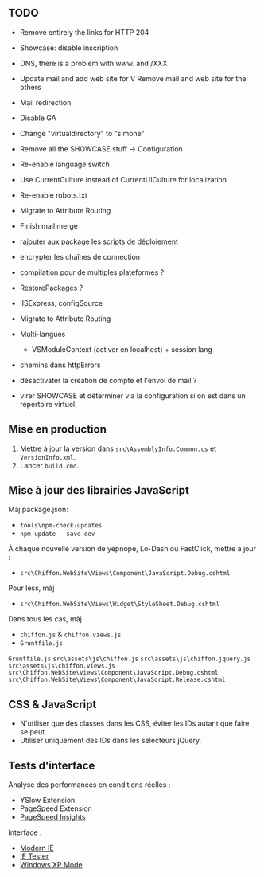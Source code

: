 TODO
----

- Remove entirely the links for HTTP 204
- Showcase: disable inscription
- DNS, there is a problem with www. and /XXX
- Update mail and add web site for V
  Remove mail and web site for the others
- Mail redirection
- Disable GA
- Change "virtualdirectory" to "simone"
- Remove all the SHOWCASE stuff -> Configuration
- Re-enable language switch
- Use CurrentCulture instead of CurrentUICulture for localization

- Re-enable robots.txt
- Migrate to Attribute Routing
- Finish mail merge


* rajouter aux package les scripts de déploiement
* encrypter les chaînes de connection
* compilation pour de multiples plateformes ?
* RestorePackages ?
* IISExpress, configSource

* Migrate to Attribute Routing
* Multi-langues
  - VSModuleContext (activer en localhost) + session lang
* chemins dans httpErrors
* désactivater la création de compte et l'envoi de mail ?
* virer SHOWCASE et déterminer via la configuration si on est dans un
  répertoire virtuel.

Mise en production
------------------

1. Mettre à jour la version dans `src\AssemblyInfo.Common.cs` et `VersionInfo.xml`.
2. Lancer `build.cmd`.

Mise à jour des librairies JavaScript
-------------------------------------

Màj package.json:
- `tools\npm-check-updates`
- `npm update --save-dev`

À chaque nouvelle version de yepnope, Lo-Dash ou FastClick, mettre à jour :
- `src\Chiffon.WebSite\Views\Component\JavaScript.Debug.cshtml`

Pour less, màj
- `src\Chiffon.WebSite\Views\Widget\StyleSheet.Debug.cshtml`

Dans tous les cas, màj
- `chiffon.js` & `chiffon.views.js`
- `Gruntfile.js`

`Gruntfile.js`
`src\assets\js\chiffon.js`
`src\assets\js\chiffon.jquery.js`
`src\assets\js\chiffon.views.js`
`src\Chiffon.WebSite\Views\Component\JavaScript.Debug.cshtml`
`src\Chiffon.WebSite\Views\Component\JavaScript.Release.cshtml`
                                                
CSS & JavaScript
----------------

* N'utiliser que des classes dans les CSS, éviter les IDs autant que faire se peut.
* Utiliser uniquement des IDs dans les sélecteurs jQuery.

Tests d'interface
-----------------

Analyse des performances en conditions réelles :
* YSlow Extension
* PageSpeed Extension
* [PageSpeed Insights](http://developers.google.com/speed/pagespeed/insights/)

Interface :
* [Modern IE](http://www.modern.ie/)
* [IE Tester](http://my-debugbar.com/wiki/IETester/HomePage)
* [Windows XP Mode](http://windows.microsoft.com/en-us/windows7/products/features/windows-xp-mode)